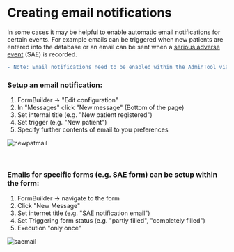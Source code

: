 # Creating email notifications 

In some cases it may be helpful to enable automatic email notifications for certain events. For example emails can be triggered when new patients are entered into the database or an email can be sent when a [serious adverse event](https://en.wikipedia.org/wiki/Serious_adverse_event) (SAE) is recorded.

```diff
- Note: Email notifications need to be enabled within the AdminTool via "Resources" -> "Messages".
```

### Setup an email notification:
1. FormBuilder -> "Edit configuration"
2. In "Messages" click "New message" (Bottom of the page)
3. Set internal title (e.g. "New patient registered")
4. Set trigger (e.g. "New patient")
5. Specify further contents of email to you preferences

![newpatmail](https://github.com/PatrickRWright/SCTO/blob/master/DM/secuTrial/recipes/create_email_notification/fig/new_pat_email.png)

<br>

### Emails for specific forms (e.g. SAE form) can be setup within the form:
1. FormBuilder -> navigate to the form
2. Click "New Message"
3. Set internet title (e.g. "SAE notification email")
4. Set Triggering form status (e.g. "partly filled", "completely filled")
5. Execution "only once"

![saemail](https://github.com/PatrickRWright/SCTO/blob/master/DM/secuTrial/recipes/create_email_notification/fig/sae_email.png)

